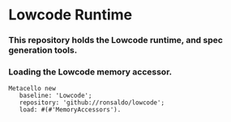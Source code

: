 # Lowcode Runtime
### This repository holds the Lowcode runtime, and spec generation tools.

### Loading the Lowcode memory accessor.

```smalltalk
Metacello new
   baseline: 'Lowcode';
   repository: 'github://ronsaldo/lowcode';
   load: #(#'MemoryAccessors').
```

